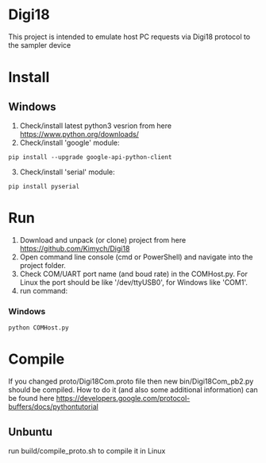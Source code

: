 # Digi18

This project is intended to emulate host PC requests via Digi18 protocol to the sampler device

# Install
## Windows
1. Check/install latest python3 vesrion from here https://www.python.org/downloads/
2. Check/install 'google' module: 
```
pip install --upgrade google-api-python-client
```
3. Check/install 'serial' module:
```
pip install pyserial
```

# Run
1. Download and unpack (or clone) project from here https://github.com/Kimych/Digi18
2. Open command line console (cmd or PowerShell) and navigate into the project folder.
3. Check COM/UART port name (and boud rate) in the COMHost.py. For Linux the port should be like '/dev/ttyUSB0', for Windows like 'COM1'.
4. run command:
### Windows
```
python COMHost.py
```

# Compile
If you changed proto/Digi18Com.proto file then new bin/Digi18Com_pb2.py should be compiled. How to do it (and also some additional information) can be found here https://developers.google.com/protocol-buffers/docs/pythontutorial
## Unbuntu
run build/compile_proto.sh to compile it in Linux
